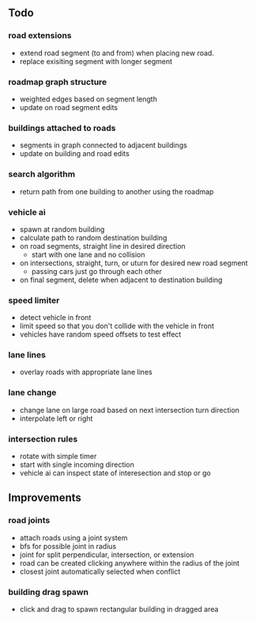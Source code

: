 
## Todo

<!-- ### simplify tool spawning methods
- Use another pattern for calling functions instead of passing all of the queries and refs every time
- Maybe use an event writer or create a new system that responds to all spawn events -->

### road extensions
- extend road segment (to and from) when placing new road.
- replace exisiting segment with longer segment

### roadmap graph structure
<!-- - model connections between intersections and road segments -->
- weighted edges based on segment length
- update on road segment edits

### buildings attached to roads
- segments in graph connected to adjacent buildings
- update on building and road edits

### search algorithm
- return path from one building to another using the roadmap

### vehicle ai
- spawn at random building
- calculate path to random destination building
- on road segments, straight line in desired direction
    - start with one lane and no collision
- on intersections, straight, turn, or uturn for desired new road segment
    - passing cars just go through each other
- on final segment, delete when adjacent to destination building

### speed limiter
- detect vehicle in front
- limit speed so that you don't collide with the vehicle in front
- vehicles have random speed offsets to test effect

### lane lines
- overlay roads with appropriate lane lines

### lane change
- change lane on large road based on next intersection turn direction
- interpolate left or right

### intersection rules
- rotate with simple timer
- start with single incoming direction
- vehicle ai can inspect state of interesection and stop or go

## Improvements

### road joints
- attach roads using a joint system
- bfs for possible joint in radius
- joint for split perpendicular, intersection, or extension
- road can be created clicking anywhere within the radius of the joint
- closest joint automatically selected when conflict

### building drag spawn
- click and drag to spawn rectangular building in dragged area